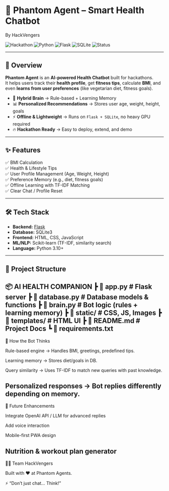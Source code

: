 # 🤖 Phantom Agent – Smart Health Chatbot
By HackVengers

![Hackathon](https://img.shields.io/badge/Hackathon-Project-blueviolet?style=flat-square&logo=hackclub)
![Python](https://img.shields.io/badge/Python-3.10+-blue?style=flat-square&logo=python)
![Flask](https://img.shields.io/badge/Flask-Backend-black?style=flat-square&logo=flask)
![SQLite](https://img.shields.io/badge/SQLite-Database-07405e?style=flat-square&logo=sqlite)
![Status](https://img.shields.io/badge/Status-Active-success?style=flat-square)

---

## 🚀 Overview

**Phantom Agent** is an **AI-powered Health Chatbot** built for hackathons.  
It helps users track their **health profile**, get **fitness tips**, calculate **BMI**, and even **learns from user preferences** (like vegetarian diet, fitness goals).  

- 🧠 **Hybrid Brain** → Rule-based + Learning Memory  
- 📊 **Personalized Recommendations** → Stores user age, weight, height, goals  
- ⚡ **Offline & Lightweight** → Runs on `Flask + SQLite`, no heavy GPU required  
- 🔥 **Hackathon Ready** → Easy to deploy, extend, and demo  

---

## ✨ Features

✅ BMI Calculation  
✅ Health & Lifestyle Tips  
✅ User Profile Management (Age, Weight, Height)  
✅ Preference Memory (e.g., diet, fitness goals)  
✅ Offline Learning with TF-IDF Matching  
✅ Clear Chat / Profile Reset  

---

## 🛠️ Tech Stack

- **Backend:** [Flask](https://flask.palletsprojects.com/)  
- **Database:** SQLite3  
- **Frontend:** HTML, CSS, JavaScript  
- **ML/NLP:** Scikit-learn (TF-IDF, similarity search)  
- **Language:** Python 3.10+  

---

## 📂 Project Structure

📦 AI HEALTH COMPANION
┣ 📜 app.py # Flask server
┣ 📜 database.py # Database models & functions
┣ 📜 brain.py # Bot logic (rules + learning memory)
┣ 📜 static/ # CSS, JS, Images
┣ 📜 templates/ # HTML UI
┣ 📜 README.md # Project Docs
┗ 📜 requirements.txt
---
🧠 How the Bot Thinks

Rule-based engine → Handles BMI, greetings, predefined tips.

Learning memory → Stores diet/goals in DB.

Query similarity → Uses TF-IDF to match new queries with past knowledge.

Personalized responses → Bot replies differently depending on memory.
---
🚀 Future Enhancements

 Integrate OpenAI API / LLM for advanced replies

 Add voice interaction

 Mobile-first PWA design

 Nutrition & workout plan generator
---
👨‍💻 Team HackVengers

Built with ❤️ at Phantom Agents.

⚡ “Don’t just chat… Think!”
